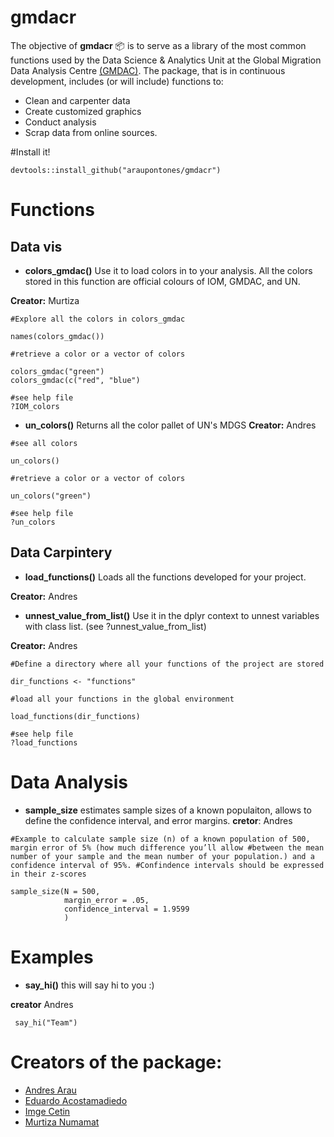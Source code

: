 # gmdacr

The objective of **gmdacr** 📦 is to serve as a library of the most common functions used by the Data Science & Analytics Unit at the Global Migration Data Analysis Centre [(GMDAC)](https://gmdac.iom.int/). The package, that is in continuous development, includes (or will include) functions to:

* Clean and carpenter data
* Create customized graphics
* Conduct analysis
* Scrap data from online sources.

#Install it!

```
devtools::install_github("araupontones/gmdacr")

```


# Functions

## Data vis

* **colors_gmdac()** Use it to load colors in to your analysis. All the colors stored in this function are official colours of IOM, GMDAC, and UN.

**Creator:** Murtiza


```
#Explore all the colors in colors_gmdac

names(colors_gmdac())

#retrieve a color or a vector of colors

colors_gmdac("green")
colors_gmdac(c("red", "blue")

#see help file
?IOM_colors

```

* **un_colors()** Returns all the color pallet of UN's MDGS
**Creator:** Andres


```
#see all colors 

un_colors()

#retrieve a color or a vector of colors

un_colors("green")

#see help file
?un_colors

```

## Data Carpintery

* **load_functions()** Loads all the functions developed for your project.

**Creator:** Andres

* **unnest_value_from_list()** Use it in the dplyr context to unnest variables with class list. (see ?unnest_value_from_list)

**Creator:** Andres 

```
#Define a directory where all your functions of the project are stored

dir_functions <- "functions"

#load all your functions in the global environment

load_functions(dir_functions)

#see help file
?load_functions

```

# Data Analysis

* **sample_size** estimates sample sizes of a known populaiton, allows to define the confidence interval, and error margins.
**cretor**: Andres

```
#Example to calculate sample size (n) of a known population of 500, margin error of 5% (how much difference you’ll allow #between the mean number of your sample and the mean number of your population.) and a confidence interval of 95%. #Confindence intervals should be expressed in their z-scores

sample_size(N = 500,
            margin_error = .05,
            confidence_interval = 1.9599
            )

```

# Examples 

* **say_hi()** this will say hi to you :)

**creator** Andres

```
 say_hi("Team")

```

# Creators of the package:

* [Andres Arau](https://github.com/araupontones)
* [Eduardo Acostamadiedo](https://github.com/eduardo757ag)
* [Imge Cetin](https://github.com/imgesucet)
* [Murtiza Numamat](https://github.com/murtiza)



